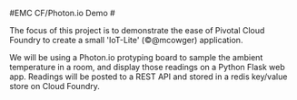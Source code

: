 #EMC CF/Photon.io Demo #

The focus of this project is to demonstrate the ease of Pivotal Cloud Foundry to create a small 'IoT-Lite' (&copy;@mcowger) application.

We will be using a Photon.io protyping board to sample the ambient temperature in a room, and display those readings on a Python Flask web app.  Readings will be posted to a REST API and stored in a redis key/value store on Cloud Foundry.
